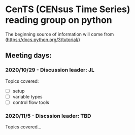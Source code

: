 # CenTS (CENsus Time Series) reading group on python

The beginning source of information will come from (https://docs.python.org/3/tutorial/)

## Meeting days:

### 2020/10/29 - Discussion leader: JL
Topics covered:
- [ ] setup
- [ ] variable types
- [ ] control flow tools 

### 2020/11/5 - Discssion leader: TBD
Topics covered...

